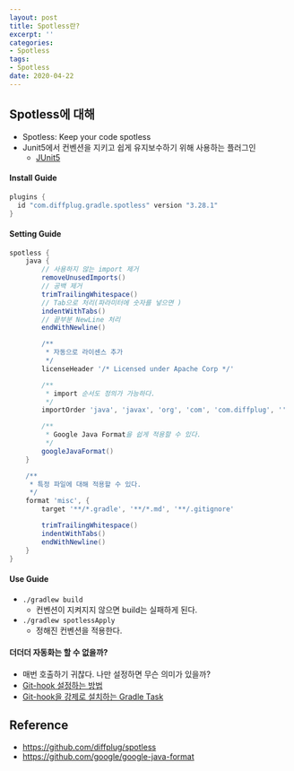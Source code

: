 ```yaml
---
layout: post
title: Spotless란?
excerpt: ''
categories:
- Spotless
tags:
- Spotless
date: 2020-04-22
---
```

## Spotless에 대해
- Spotless: Keep your code spotless
- Junit5에서 컨벤션을 지키고 쉽게 유지보수하기 위해 사용하는 플러그인
  - [JUnit5](https://github.com/junit-team/junit5/blob/master/CONTRIBUTING.md#code)

#### Install Guide
```gradle
plugins {
  id "com.diffplug.gradle.spotless" version "3.28.1"
}
```

#### Setting Guide
```gradle
spotless {
    java {
        // 사용하지 않는 import 제거
        removeUnusedImports()
        // 공백 제거
        trimTrailingWhitespace()
        // Tab으로 처리(파라미터에 숫자를 넣으면 )
        indentWithTabs()
        // 끝부분 NewLine 처리
        endWithNewline()

        /**
         * 자동으로 라이센스 추가
         */
        licenseHeader '/* Licensed under Apache Corp */'

        /**
         * import 순서도 정의가 가능하다.
         */
        importOrder 'java', 'javax', 'org', 'com', 'com.diffplug', ''

        /**
         * Google Java Format을 쉽게 적용할 수 있다.
         */
        googleJavaFormat()
    }

    /**
     * 특정 파일에 대해 적용할 수 있다.
     */
    format 'misc', {
        target '**/*.gradle', '**/*.md', '**/.gitignore'

        trimTrailingWhitespace()
        indentWithTabs()
        endWithNewline()
    }
}
```

#### Use Guide
- `./gradlew build`
    - 컨벤션이 지켜지지 않으면 build는 실패하게 된다.
- `./gradlew spotlessApply`
    - 정해진 컨벤션을 적용한다.

#### 더더더 자동화는 할 수 없을까?
- 매번 호출하기 귀찮다. 나만 설정하면 무슨 의미가 있을까?
- [Git-hook 설정하는 방법](https://github.com/diffplug/spotless/issues/178)
- [Git-hook을 강제로 설치하는 Gradle Task](https://gist.github.com/KenVanHoeylandt/c7a928426bce83ffab400ab1fd99054a)

## Reference
- <https://github.com/diffplug/spotless>
- <https://github.com/google/google-java-format>